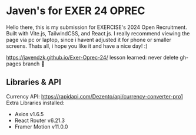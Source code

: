 # Javen's for EXER 24 OPREC
Hello there, this is my submission for EXERCISE's 2024 Open Recruitment. Built with Vite.js, TailwindCSS, and React.js. I really recommend viewing the page via pc or laptop, since i havent adjusted it for phone or smaller screens. Thats all, i hope you like it and have a nice day! :)  

https://javendzk.github.io/Exer-Oprec-24/
lesson learned: never delete gh-pages branch 🥲

## Libraries & API
Currency API: https://rapidapi.com/Dezento/api/currency-converter-pro1   
Extra Libraries installed:
- Axios v1.6.5
- React Router v6.21.3
- Framer Motion v11.0.0
